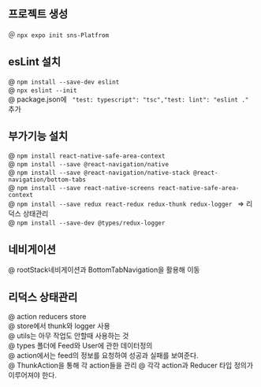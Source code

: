 ## 프로젝트 생성 

＠ `npx expo init sns-Platfrom`<br>

## esLint 설치

@ `npm install --save-dev eslint`<br>
@ `npx eslint --init`<br>
@ package.json에 ` "test: typescript": "tsc","test: lint": "eslint ."` 추가<br>


## 부가기능 설치 

@ `npm install react-native-safe-area-context`<br>
@ `npm install --save @react-navigation/native`<br>
@ `npm install --save @react-navigation/native-stack @react-navigation/bottom-tabs`<br>
@ `npm install --save react-native-screens react-native-safe-area-context`<br>
@ `npm install --save redux react-redux redux-thunk redux-logger ` => 리덕스 상태관리<br>
@ `npm install --save-dev @types/redux-logger`<br>

## 네비게이션 

@ rootStack네비게이션과 BottomTabNavigation을 활용해 이동 <br>

## 리덕스 상태관리

@ action reducers store <br>
@ store에서 thunk와 logger 사용<br>
@ utils는 아무 작업도 안할때 사용하는 것<br>
@ types 폴더에 Feed와 User에 관한 데이터정의 <br>
@ action에서는 feed의 정보를 요청하여 성공과 실패를 보여준다.<br>
@ ThunkAction을 통해 각 action들을 관리
@ 각각 action과 Reducer 타입 정의가 이루어져야 한다.